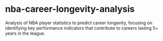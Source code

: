# nba-career-longevity-analysis
Analysis of NBA player statistics to predict career longevity, focusing on identifying key performance indicators that contribute to careers lasting 5+ years in the league.

